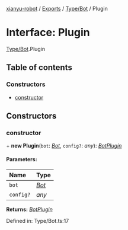 [xianyu-robot](../README.md) / [Exports](../modules.md) / [Type/Bot](../modules/type_bot.md) / Plugin

# Interface: Plugin

[Type/Bot](../modules/type_bot.md).Plugin

## Table of contents

### Constructors

- [constructor](type_bot.plugin.md#constructor)

## Constructors

### constructor

\+ **new Plugin**(`bot`: [*Bot*](../classes/bot_bot.bot.md), `config?`: *any*): [*BotPlugin*](../classes/plugin_plugin.botplugin.md)

#### Parameters:

| Name | Type |
| :------ | :------ |
| `bot` | [*Bot*](../classes/bot_bot.bot.md) |
| `config?` | *any* |

**Returns:** [*BotPlugin*](../classes/plugin_plugin.botplugin.md)

Defined in: Type/Bot.ts:17
